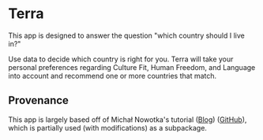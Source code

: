 # Terra
This app is designed to answer the question "which country should I live in?"

Use data to decide which country is right for you. Terra will take your personal preferences regarding Culture Fit, Human Freedom, and Language into account and recommend one or more countries that match.

## Provenance
This app is largely based off of Michał Nowotka's tutorial ([Blog](https://blog.streamlit.io/how-to-make-a-culture-map/)) ([GitHub](https://github.com/streamlit/demo-culture-map)), which is partially used (with modifications) as a subpackage.
